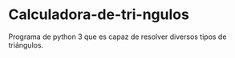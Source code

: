 # Calculadora-de-tri-ngulos
Programa de python 3 que es capaz de resolver diversos tipos de triángulos.
